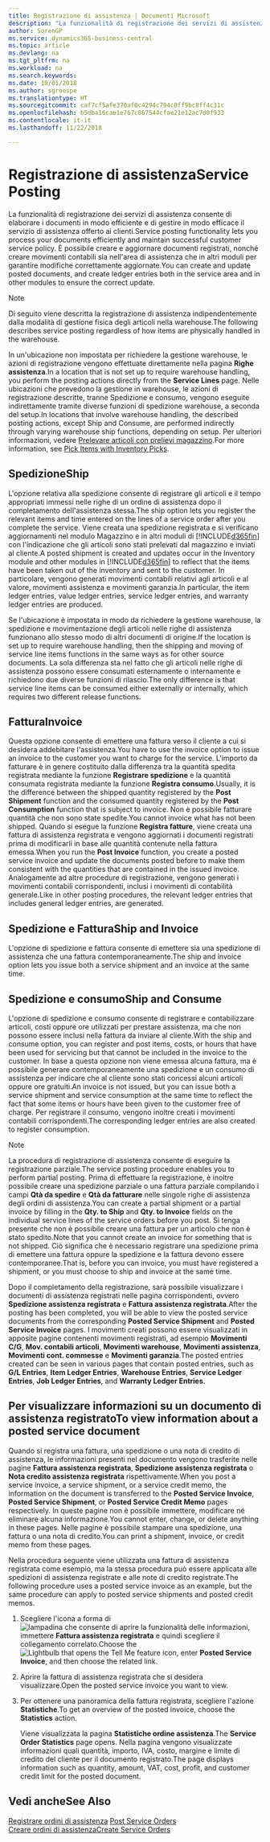 ```yaml
---
title: Registrazione di assistenza | Documenti Microsoft
description: "La funzionalità di registrazione dei servizi di assistenza consente di elaborare i documenti in modo efficiente e di gestire in modo efficace il servizio di assistenza offerto ai clienti. È possibile creare e aggiornare documenti registrati, nonché creare movimenti contabili sia nell'area di assistenza che in altri moduli per garantire modifiche correttamente aggiornate."
author: SorenGP
ms.service: dynamics365-business-central
ms.topic: article
ms.devlang: na
ms.tgt_pltfrm: na
ms.workload: na
ms.search.keywords: 
ms.date: 10/01/2018
ms.author: sgroespe
ms.translationtype: HT
ms.sourcegitcommit: caf7cf5afe370af0c4294c794c0ff9bc8ff4c31c
ms.openlocfilehash: b5dba16cae1e767c867544cfae21e12ac7d0f933
ms.contentlocale: it-it
ms.lasthandoff: 11/22/2018

---
```

# <a name="service-posting"></a><span data-ttu-id="9bb95-104">Registrazione di assistenza</span><span class="sxs-lookup"><span data-stu-id="9bb95-104">Service Posting</span></span>
<span data-ttu-id="9bb95-105">La funzionalità di registrazione dei servizi di assistenza consente di elaborare i documenti in modo efficiente e di gestire in modo efficace il servizio di assistenza offerto ai clienti.</span><span class="sxs-lookup"><span data-stu-id="9bb95-105">Service posting functionality lets you process your documents efficiently and maintain successful customer service policy.</span></span> <span data-ttu-id="9bb95-106">È possibile creare e aggiornare documenti registrati, nonché creare movimenti contabili sia nell'area di assistenza che in altri moduli per garantire modifiche correttamente aggiornate.</span><span class="sxs-lookup"><span data-stu-id="9bb95-106">You can create and update posted documents, and create ledger entries both in the service area and in other modules to ensure the correct update.</span></span>  

> [!NOTE]  
>  <span data-ttu-id="9bb95-107">Di seguito viene descritta la registrazione di assistenza indipendentemente dalla modalità di gestione fisica degli articoli nella warehouse.</span><span class="sxs-lookup"><span data-stu-id="9bb95-107">The following describes service posting regardless of how items are physically handled in the warehouse.</span></span>  
>   
>  <span data-ttu-id="9bb95-108">In un'ubicazione non impostata per richiedere la gestione warehouse, le azioni di registrazione vengono effettuate direttamente nella pagina **Righe assistenza**.</span><span class="sxs-lookup"><span data-stu-id="9bb95-108">In a location that is not set up to require warehouse handling, you perform the posting actions directly from the **Service Lines** page.</span></span> <span data-ttu-id="9bb95-109">Nelle ubicazioni che prevedono la gestione in warehouse, le azioni di registrazione descritte, tranne Spedizione e consumo, vengono eseguite indirettamente tramite diverse funzioni di spedizione warehouse, a seconda del setup.</span><span class="sxs-lookup"><span data-stu-id="9bb95-109">In locations that involve warehouse handling, the described posting actions, except Ship and Consume, are performed indirectly through varying warehouse ship functions, depending on setup.</span></span> <span data-ttu-id="9bb95-110">Per ulteriori informazioni, vedere [Prelevare articoli con prelievi magazzino](warehouse-how-to-pick-items-with-inventory-picks.md).</span><span class="sxs-lookup"><span data-stu-id="9bb95-110">For more information, see [Pick Items with Inventory Picks](warehouse-how-to-pick-items-with-inventory-picks.md).</span></span>  

## <a name="ship"></a><span data-ttu-id="9bb95-111">Spedizione</span><span class="sxs-lookup"><span data-stu-id="9bb95-111">Ship</span></span>  
<span data-ttu-id="9bb95-112">L'opzione relativa alla spedizione consente di registrare gli articoli e il tempo appropriati immessi nelle righe di un ordine di assistenza dopo il completamento dell'assistenza stessa.</span><span class="sxs-lookup"><span data-stu-id="9bb95-112">The ship option lets you register the relevant items and time entered on the lines of a service order after you complete the service.</span></span> <span data-ttu-id="9bb95-113">Viene creata una spedizione registrata e si verificano aggiornamenti nel modulo Magazzino e in altri moduli di [!INCLUDE[d365fin](includes/d365fin_md.md)] con l'indicazione che gli articoli sono stati prelevati dal magazzino e inviati al cliente.</span><span class="sxs-lookup"><span data-stu-id="9bb95-113">A posted shipment is created and updates occur in the Inventory module and other modules in [!INCLUDE[d365fin](includes/d365fin_md.md)] to reflect that the items have been taken out of the inventory and sent to the customer.</span></span> <span data-ttu-id="9bb95-114">In particolare, vengono generati movimenti contabili relativi agli articoli e al valore, movimenti assistenza e movimenti garanzia.</span><span class="sxs-lookup"><span data-stu-id="9bb95-114">In particular, the item ledger entries, value ledger entries, service ledger entries, and warranty ledger entries are produced.</span></span>  

<span data-ttu-id="9bb95-115">Se l'ubicazione è impostata in modo da richiedere la gestione warehouse, la spedizione e movimentazione degli articoli nelle righe di assistenza funzionano allo stesso modo di altri documenti di origine.</span><span class="sxs-lookup"><span data-stu-id="9bb95-115">If the location is set up to require warehouse handling, then the shipping and moving of service line items functions in the same ways as for other source documents.</span></span> <span data-ttu-id="9bb95-116">La sola differenza sta nel fatto che gli articoli nelle righe di assistenza possono essere consumati esternamente o internamente e richiedono due diverse funzioni di rilascio.</span><span class="sxs-lookup"><span data-stu-id="9bb95-116">The only difference is that service line items can be consumed either externally or internally, which requires two different release functions.</span></span>

## <a name="invoice"></a><span data-ttu-id="9bb95-117">Fattura</span><span class="sxs-lookup"><span data-stu-id="9bb95-117">Invoice</span></span>  
<span data-ttu-id="9bb95-118">Questa opzione consente di emettere una fattura verso il cliente a cui si desidera addebitare l'assistenza.</span><span class="sxs-lookup"><span data-stu-id="9bb95-118">You have to use the invoice option to issue an invoice to the customer you want to charge for the service.</span></span> <span data-ttu-id="9bb95-119">L'importo da fatturare è in genere costituito dalla differenza tra la quantità spedita registrata mediante la funzione **Registrare spedizione** e la quantità consumata registrata mediante la funzione **Registra consumo**.</span><span class="sxs-lookup"><span data-stu-id="9bb95-119">Usually, it is the difference between the shipped quantity registered by the **Post Shipment** function and the consumed quantity registered by the **Post Consumption** function that is subject to invoice.</span></span> <span data-ttu-id="9bb95-120">Non è possibile fatturare quantità che non sono state spedite.</span><span class="sxs-lookup"><span data-stu-id="9bb95-120">You cannot invoice what has not been shipped.</span></span> <span data-ttu-id="9bb95-121">Quando si esegue la funzione **Registra fatture**, viene creata una fattura di assistenza registrata e vengono aggiornati i documenti registrati prima di modificarli in base alle quantità contenute nella fattura emessa.</span><span class="sxs-lookup"><span data-stu-id="9bb95-121">When you run the **Post Invoice** function, you create a posted service invoice and update the documents posted before to make them consistent with the quantities that are contained in the issued invoice.</span></span> <span data-ttu-id="9bb95-122">Analogamente ad altre procedure di registrazione, vengono generati i movimenti contabili corrispondenti, inclusi i movimenti di contabilità generale.</span><span class="sxs-lookup"><span data-stu-id="9bb95-122">Like in other posting procedures, the relevant ledger entries that includes general ledger entries, are generated.</span></span>  

## <a name="ship-and-invoice"></a><span data-ttu-id="9bb95-123">Spedizione e Fattura</span><span class="sxs-lookup"><span data-stu-id="9bb95-123">Ship and Invoice</span></span>  
<span data-ttu-id="9bb95-124">L'opzione di spedizione e fattura consente di emettere sia una spedizione di assistenza che una fattura contemporaneamente.</span><span class="sxs-lookup"><span data-stu-id="9bb95-124">The ship and invoice option lets you issue both a service shipment and an invoice at the same time.</span></span>  

## <a name="ship-and-consume"></a><span data-ttu-id="9bb95-125">Spedizione e consumo</span><span class="sxs-lookup"><span data-stu-id="9bb95-125">Ship and Consume</span></span>  
<span data-ttu-id="9bb95-126">L'opzione di spedizione e consumo consente di registrare e contabilizzare articoli, costi oppure ore utilizzati per prestare assistenza, ma che non possono essere inclusi nella fattura da inviare al cliente.</span><span class="sxs-lookup"><span data-stu-id="9bb95-126">With the ship and consume option, you can register and post items, costs, or hours that have been used for servicing but that cannot be included in the invoice to the customer.</span></span> <span data-ttu-id="9bb95-127">In base a questa opzione non viene emessa alcuna fattura, ma è possibile generare contemporaneamente una spedizione e un consumo di assistenza per indicare che al cliente sono stati concessi alcuni articoli oppure ore gratuiti.</span><span class="sxs-lookup"><span data-stu-id="9bb95-127">An invoice is not issued, but you can issue both a service shipment and service consumption at the same time to reflect the fact that some items or hours have been given to the customer free of charge.</span></span> <span data-ttu-id="9bb95-128">Per registrare il consumo, vengono inoltre creati i movimenti contabili corrispondenti.</span><span class="sxs-lookup"><span data-stu-id="9bb95-128">The corresponding ledger entries are also created to register consumption.</span></span>  

> [!NOTE]  
>  <span data-ttu-id="9bb95-129">La procedura di registrazione di assistenza consente di eseguire la registrazione parziale.</span><span class="sxs-lookup"><span data-stu-id="9bb95-129">The service posting procedure enables you to perform partial posting.</span></span> <span data-ttu-id="9bb95-130">Prima di effettuare la registrazione, è inoltre possibile creare una spedizione parziale o una fattura parziale compilando i campi **Qtà da spedire** e **Qtà da fatturare** nelle singole righe di assistenza degli ordini di assistenza.</span><span class="sxs-lookup"><span data-stu-id="9bb95-130">You can create a partial shipment or a partial invoice by filling in the **Qty. to Ship** and **Qty. to Invoice** fields on the individual service lines of the service orders before you post.</span></span> <span data-ttu-id="9bb95-131">Si tenga presente che non è possibile creare una fattura per un articolo che non è stato spedito.</span><span class="sxs-lookup"><span data-stu-id="9bb95-131">Note that you cannot create an invoice for something that is not shipped.</span></span> <span data-ttu-id="9bb95-132">Ciò significa che è necessario registrare una spedizione prima di emettere una fattura oppure la spedizione e la fattura devono essere contemporanee.</span><span class="sxs-lookup"><span data-stu-id="9bb95-132">That is, before you can invoice, you must have registered a shipment, or you must choose to ship and invoice at the same time.</span></span>  

<span data-ttu-id="9bb95-133">Dopo il completamento della registrazione, sarà possibile visualizzare i documenti di assistenza registrati nelle pagina corrispondenti, ovvero **Spedizione assistenza registrata** e **Fattura assistenza registrata**.</span><span class="sxs-lookup"><span data-stu-id="9bb95-133">After the posting has been completed, you will be able to view the posted service documents from the corresponding **Posted Service Shipment** and **Posted Service Invoice** pages.</span></span> <span data-ttu-id="9bb95-134">I movimenti creati possono essere visualizzati in apposite pagine contenenti movimenti registrati, ad esempio **Movimenti C/G**, **Mov. contabili articoli**, **Movimenti warehouse**, **Movimenti assistenza**, **Movimenti cont. commesse** e **Movimenti garanzia**.</span><span class="sxs-lookup"><span data-stu-id="9bb95-134">The posted entries created can be seen in various pages that contain posted entries, such as **G/L Entries**, **Item Ledger Entries**, **Warehouse Entries**, **Service Ledger Entries**, **Job Ledger Entries**, and **Warranty Ledger Entries**.</span></span>  

## <a name="to-view-information-about-a-posted-service-document"></a><span data-ttu-id="9bb95-135">Per visualizzare informazioni su un documento di assistenza registrato</span><span class="sxs-lookup"><span data-stu-id="9bb95-135">To view information about a posted service document</span></span>  
<span data-ttu-id="9bb95-136">Quando si registra una fattura, una spedizione o una nota di credito di assistenza, le informazioni presenti nel documento vengono trasferite nelle pagine **Fattura assistenza registrata**, **Spedizione assistenza registrata** o **Nota credito assistenza registrata** rispettivamente.</span><span class="sxs-lookup"><span data-stu-id="9bb95-136">When you post a service invoice, a service shipment, or a service credit memo, the information on the document is transferred to the **Posted Service Invoice**, **Posted Service Shipment**, or **Posted Service Credit Memo** pages respectively.</span></span> <span data-ttu-id="9bb95-137">In queste pagine non è possibile immettere, modificare né eliminare alcuna informazione.</span><span class="sxs-lookup"><span data-stu-id="9bb95-137">You cannot enter, change, or delete anything in these pages.</span></span> <span data-ttu-id="9bb95-138">Nelle pagine è possibile stampare una spedizione, una fattura o una nota di credito.</span><span class="sxs-lookup"><span data-stu-id="9bb95-138">You can print a shipment, invoice, or credit memo from these pages.</span></span>  

<span data-ttu-id="9bb95-139">Nella procedura seguente viene utilizzata una fattura di assistenza registrata come esempio, ma la stessa procedura può essere applicata alle spedizioni di assistenza registrate e alle note di credito registrate.</span><span class="sxs-lookup"><span data-stu-id="9bb95-139">The following procedure uses a posted service invoice as an example, but the same procedure can apply to posted service shipments and posted credit memos.</span></span>  

1. <span data-ttu-id="9bb95-140">Scegliere l'icona a forma di ![lampadina che consente di aprire la funzionalità delle informazioni](media/ui-search/search_small.png "Informazioni sull'operazione che si desidera eseguire"), immettere **Fattura assistenza registrata** e quindi scegliere il collegamento correlato.</span><span class="sxs-lookup"><span data-stu-id="9bb95-140">Choose the ![Lightbulb that opens the Tell Me feature](media/ui-search/search_small.png "Tell me what you want to do") icon, enter **Posted Service Invoice**, and then choose the related link.</span></span>  
2. <span data-ttu-id="9bb95-141">Aprire la fattura di assistenza registrata che si desidera visualizzare.</span><span class="sxs-lookup"><span data-stu-id="9bb95-141">Open the posted service invoice you want to view.</span></span>  
3. <span data-ttu-id="9bb95-142">Per ottenere una panoramica della fattura registrata, scegliere l'azione **Statistiche**.</span><span class="sxs-lookup"><span data-stu-id="9bb95-142">To get an overview of the posted invoice, choose the **Statistics** action.</span></span>  

    <span data-ttu-id="9bb95-143">Viene visualizzata la pagina **Statistiche ordine assistenza**.</span><span class="sxs-lookup"><span data-stu-id="9bb95-143">The **Service Order Statistics** page opens.</span></span> <span data-ttu-id="9bb95-144">Nella pagina vengono visualizzate informazioni quali quantità, importo, IVA, costo, margine e limite di credito del cliente per il documento registrato.</span><span class="sxs-lookup"><span data-stu-id="9bb95-144">The page displays information such as quantity, amount, VAT, cost, profit, and customer credit limit for the posted document.</span></span>

## <a name="see-also"></a><span data-ttu-id="9bb95-145">Vedi anche</span><span class="sxs-lookup"><span data-stu-id="9bb95-145">See Also</span></span>  
<span data-ttu-id="9bb95-146">[Registrare ordini di assistenza](service-how-to-post-service-orders.md) </span><span class="sxs-lookup"><span data-stu-id="9bb95-146">[Post Service Orders](service-how-to-post-service-orders.md) </span></span>  
[<span data-ttu-id="9bb95-147">Creare ordini di assistenza</span><span class="sxs-lookup"><span data-stu-id="9bb95-147">Create Service Orders</span></span>](service-how-to-create-service-orders.md)

